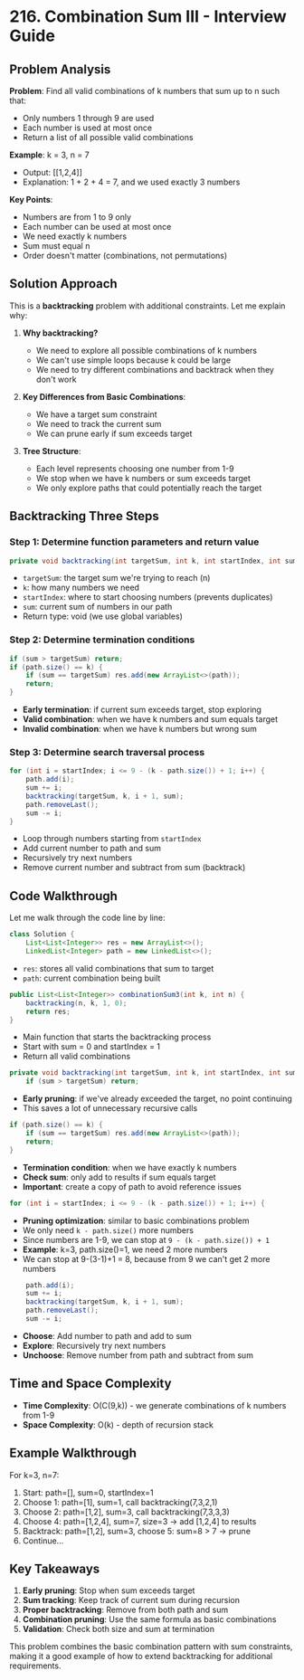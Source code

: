 # 216. Combination Sum III - Interview Guide

## Problem Analysis

**Problem**: Find all valid combinations of k numbers that sum up to n such that:
- Only numbers 1 through 9 are used
- Each number is used at most once
- Return a list of all possible valid combinations

**Example**: k = 3, n = 7
- Output: [[1,2,4]]
- Explanation: 1 + 2 + 4 = 7, and we used exactly 3 numbers

**Key Points**:
- Numbers are from 1 to 9 only
- Each number can be used at most once
- We need exactly k numbers
- Sum must equal n
- Order doesn't matter (combinations, not permutations)

## Solution Approach

This is a **backtracking** problem with additional constraints. Let me explain why:

1. **Why backtracking?**
   - We need to explore all possible combinations of k numbers
   - We can't use simple loops because k could be large
   - We need to try different combinations and backtrack when they don't work

2. **Key Differences from Basic Combinations**:
   - We have a target sum constraint
   - We need to track the current sum
   - We can prune early if sum exceeds target

3. **Tree Structure**:
   - Each level represents choosing one number from 1-9
   - We stop when we have k numbers or sum exceeds target
   - We only explore paths that could potentially reach the target

## Backtracking Three Steps

### Step 1: Determine function parameters and return value

```java
private void backtracking(int targetSum, int k, int startIndex, int sum)
```

- `targetSum`: the target sum we're trying to reach (n)
- `k`: how many numbers we need
- `startIndex`: where to start choosing numbers (prevents duplicates)
- `sum`: current sum of numbers in our path
- Return type: void (we use global variables)

### Step 2: Determine termination conditions

```java
if (sum > targetSum) return;
if (path.size() == k) {
    if (sum == targetSum) res.add(new ArrayList<>(path));
    return;
}
```

- **Early termination**: if current sum exceeds target, stop exploring
- **Valid combination**: when we have k numbers and sum equals target
- **Invalid combination**: when we have k numbers but wrong sum

### Step 3: Determine search traversal process

```java
for (int i = startIndex; i <= 9 - (k - path.size()) + 1; i++) {
    path.add(i);
    sum += i;
    backtracking(targetSum, k, i + 1, sum);
    path.removeLast();
    sum -= i;
}
```

- Loop through numbers starting from `startIndex`
- Add current number to path and sum
- Recursively try next numbers
- Remove current number and subtract from sum (backtrack)

## Code Walkthrough

Let me walk through the code line by line:

```java
class Solution {
    List<List<Integer>> res = new ArrayList<>();
    LinkedList<Integer> path = new LinkedList<>();
```
- `res`: stores all valid combinations that sum to target
- `path`: current combination being built

```java
public List<List<Integer>> combinationSum3(int k, int n) {
    backtracking(n, k, 1, 0);
    return res;
}
```
- Main function that starts the backtracking process
- Start with sum = 0 and startIndex = 1
- Return all valid combinations

```java
private void backtracking(int targetSum, int k, int startIndex, int sum) {
    if (sum > targetSum) return;
```
- **Early pruning**: if we've already exceeded the target, no point continuing
- This saves a lot of unnecessary recursive calls

```java
if (path.size() == k) {
    if (sum == targetSum) res.add(new ArrayList<>(path));
    return;
}
```
- **Termination condition**: when we have exactly k numbers
- **Check sum**: only add to results if sum equals target
- **Important**: create a copy of path to avoid reference issues

```java
for (int i = startIndex; i <= 9 - (k - path.size()) + 1; i++) {
```
- **Pruning optimization**: similar to basic combinations problem
- We only need `k - path.size()` more numbers
- Since numbers are 1-9, we can stop at `9 - (k - path.size()) + 1`
- **Example**: k=3, path.size()=1, we need 2 more numbers
- We can stop at 9-(3-1)+1 = 8, because from 9 we can't get 2 more numbers

```java
    path.add(i);
    sum += i;
    backtracking(targetSum, k, i + 1, sum);
    path.removeLast();
    sum -= i;
```
- **Choose**: Add number to path and add to sum
- **Explore**: Recursively try next numbers
- **Unchoose**: Remove number from path and subtract from sum

## Time and Space Complexity

- **Time Complexity**: O(C(9,k)) - we generate combinations of k numbers from 1-9
- **Space Complexity**: O(k) - depth of recursion stack

## Example Walkthrough

For k=3, n=7:

1. Start: path=[], sum=0, startIndex=1
2. Choose 1: path=[1], sum=1, call backtracking(7,3,2,1)
3. Choose 2: path=[1,2], sum=3, call backtracking(7,3,3,3)
4. Choose 4: path=[1,2,4], sum=7, size=3 → add [1,2,4] to results
5. Backtrack: path=[1,2], sum=3, choose 5: sum=8 > 7 → prune
6. Continue...

## Key Takeaways

1. **Early pruning**: Stop when sum exceeds target
2. **Sum tracking**: Keep track of current sum during recursion
3. **Proper backtracking**: Remove from both path and sum
4. **Combination pruning**: Use the same formula as basic combinations
5. **Validation**: Check both size and sum at termination

This problem combines the basic combination pattern with sum constraints, making it a good example of how to extend backtracking for additional requirements.
